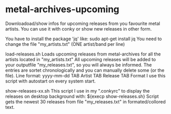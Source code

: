 # metal-archives-upcoming

Downloadoad/show infos for upcoming releases from you favourite metal artists.
You can use it with conky or show new releases in other form.

You have to install the package 'jq' like: sudo apt-get install jq
You need to change the file "my_artists.txt" (ONE artist/band per line)


load-releases.sh
Loads upcoming releases from metal-archives for all the artists located in "my_artists.txt"
All upcoming releases will be added to your outputfile "my_releases.txt", so you will always be informed.
The entries are sortet chronologically and you can manually delete some (or the file).
Line format: yyyy-mm-dd TAB Artist TAB Release TAB Format
I use this script with autostart on every system start.


show-releases-xx.sh
This script I use in my ".conkyrc" to display the releases on desktop background with:
${execp show-releases.sh}
Script gets the newest 30 releases from file "my_releases.txt" in formated/collored text.

